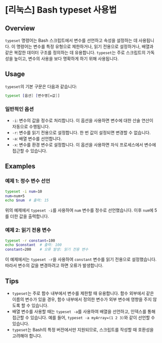 # [리눅스] Bash typeset 사용법

## Overview
`typeset` 명령어는 Bash 스크립트에서 변수를 선언하고 속성을 설정하는 데 사용됩니다. 이 명령어는 변수를 특정 유형으로 제한하거나, 읽기 전용으로 설정하거나, 배열과 같은 복잡한 데이터 구조를 정의하는 데 유용합니다. `typeset`는 주로 스크립트의 가독성을 높이고, 변수의 사용을 보다 명확하게 하기 위해 사용됩니다.

## Usage
`typeset`의 기본 구문은 다음과 같습니다:

```bash
typeset [옵션] [변수명[=값]]
```

### 일반적인 옵션
- `-i`: 변수의 값을 정수로 처리합니다. 이 옵션을 사용하면 변수에 대한 산술 연산이 자동으로 수행됩니다.
- `-r`: 변수를 읽기 전용으로 설정합니다. 한 번 값이 설정되면 변경할 수 없습니다.
- `-a`: 배열 변수를 선언합니다.
- `-x`: 변수를 환경 변수로 설정합니다. 이 옵션을 사용하면 자식 프로세스에서 변수에 접근할 수 있습니다.

## Examples
### 예제 1: 정수 변수 선언
```bash
typeset -i num=10
num=num+5
echo $num  # 출력: 15
```
위의 예제에서 `typeset -i`를 사용하여 `num` 변수를 정수로 선언했습니다. 이후 `num`에 5를 더한 값을 출력합니다.

### 예제 2: 읽기 전용 변수
```bash
typeset -r constant=100
echo $constant  # 출력: 100
constant=200    # 오류 발생: 읽기 전용 변수
```
이 예제에서는 `typeset -r`을 사용하여 `constant` 변수를 읽기 전용으로 설정했습니다. 따라서 변수의 값을 변경하려고 하면 오류가 발생합니다.

## Tips
- `typeset`는 주로 함수 내부에서 변수를 제한할 때 유용합니다. 함수 외부에서 같은 이름의 변수가 있을 경우, 함수 내부에서 정의한 변수가 외부 변수에 영향을 주지 않도록 할 수 있습니다.
- 배열 변수를 사용할 때는 `typeset -a`를 사용하여 배열을 선언하고, 인덱스를 통해 접근할 수 있습니다. 예를 들어, `typeset -a myArray=(1 2 3)`와 같이 선언할 수 있습니다.
- `typeset`는 Bash의 특정 버전에서만 지원되므로, 스크립트를 작성할 때 호환성을 고려해야 합니다.